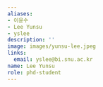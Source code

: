 ```yaml
---
aliases:
- 이윤수
- Lee Yunsu
- yslee
description: ''
image: images/yunsu-lee.jpeg
links:
  email: yslee@bi.snu.ac.kr
name: Lee Yunsu
role: phd-student
---
```

